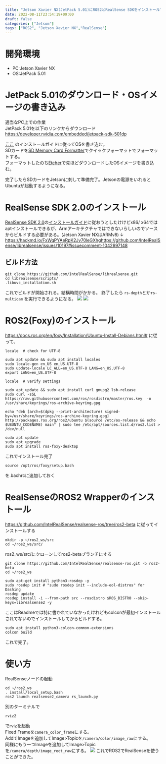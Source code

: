 ```yaml
---
title: "Jetson Xavier NX(JetPack 5.01)にROS2とRealSense SDKをインストールする"
date: 2022-08-11T23:54:19+09:00
draft: false
categories: ["Jetsom"]
tags: ["ROS2", "Jetson Xavier NX","RealSense"]
---
```

# 開発環境
* PC:Jetson Xavier NX
* OS:JetPack 5.01

# JetPack 5.01のダウンロード・OSイメージの書き込み
適当なPC上での作業  
JetPack 5.01を以下のリンクからダウンロード   
https://developer.nvidia.com/embedded/jetpack-sdk-501dp

[ここ](https://developer.nvidia.com/embedded/learn/get-started-jetson-xavier-nx-devkit#write) のインストールガイドに従ってOSを書き込む。  
SDカードを[SD Memory Card Formatter](https://www.sdcard.org/downloads/formatter/sd-memory-card-formatter-for-windows-download/)でクイックフォーマットでフォーマットする。  
フォーマットしたのち[Etcher](https://www.balena.io/etcher/)で先ほどダウンロードしたOSイメージを書き込む。

完了したらSDカードをJetsonに刺して準備完了。Jetsonの電源をいれるとUbuntuが起動するようになる。

# RealSense SDK 2.0のインストール
[RealSense SDK 2.0](https://github.com/IntelRealSense/librealsense)の[インストールガイド](https://github.com/IntelRealSense/librealsense/blob/master/doc/distribution_linux.md)に従おうとしたけけどx86/ x64ではaptインストールできるが、Armアーキテクチャではできないらしいのでソースからビルドする必要がある。(Jetson Xavier NXはARMv8)
↓  
https://hackmd.io/FxWqPYAeRpK2Jv70leGXhghttps://github.com/IntelRealSense/librealsense/issues/10197#issuecomment-1042997148

## ビルド方法
```
git clone https://github.com/IntelRealSense/librealsense.git
cd librealsense/scripts/
.libuvc_installation.sh
```
これでビルドが開始される。結構時間がかかる。
終了したら
```rs-depth```とか```rs-multicam```
を実行できるようになる。
![](../img/rs-depth.png)
![](../img/rs-multicam.jpg)

# ROS2(Foxy)のインストール
https://docs.ros.org/en/foxy/Installation/Ubuntu-Install-Debians.html#
に従って、
```
locale  # check for UTF-8

sudo apt update && sudo apt install locales
sudo locale-gen en_US en_US.UTF-8
sudo update-locale LC_ALL=en_US.UTF-8 LANG=en_US.UTF-8
export LANG=en_US.UTF-8

locale  # verify settings
```

```
sudo apt update && sudo apt install curl gnupg2 lsb-release
sudo curl -sSL https://raw.githubusercontent.com/ros/rosdistro/master/ros.key  -o /usr/share/keyrings/ros-archive-keyring.gpg
```
```
echo "deb [arch=$(dpkg --print-architecture) signed-by=/usr/share/keyrings/ros-archive-keyring.gpg] http://packages.ros.org/ros2/ubuntu $(source /etc/os-release && echo $UBUNTU_CODENAME) main" | sudo tee /etc/apt/sources.list.d/ros2.list > /dev/null
```

```
sudo apt update
sudo apt upgrade
sudo apt install ros-foxy-desktop
```

これでインストール完了
```
source /opt/ros/foxy/setup.bash
```
を.bachrcに追加しておく

# RealSenseのROS2 Wrapperのインストール
https://github.com/IntelRealSense/realsense-ros/tree/ros2-beta
に従ってインストールする
```
mkdir -p ~/ros2_ws/src
cd ~/ros2_ws/src/
```
ros2_ws/src/にクローンしてros2-betaブランチにする
```
git clone https://github.com/IntelRealSense/realsense-ros.git -b ros2-beta
cd ~/ros2_ws
```
```
sudo apt-get install python3-rosdep -y
sudo rosdep init # "sudo rosdep init --include-eol-distros" for Dashing
rosdep update
rosdep install -i --from-path src --rosdistro $ROS_DISTRO --skip-keys=librealsense2 -y
```

ここはReadmeでは特に書かれていなかったけれどもcolconが最初インストールされてないのでインストールしてからビルドする。
```
sudo apt install python3-colcon-common-extensions
colcon build
```

これで完了。

# 使い方
RealSenseノードの起動
```
cd ~/ros2_ws
. install/local_setup.bash
ros2 launch realsense2_camera rs_launch.py
```
別のターミナルで
```
rviz2
```
でrvizを起動  
Fixed Frameを```camera_color_frame```にする。  
AddでImageを追加してImage>Topicを```/camera/color/image_raw```にする。  
同様にもう一つImageを追加してImage>Topicを```/camera/depth/image_rect_raw```にする。
![](../img/ros2_realsense.png)
これでROS2でRealSenseを使うことができた。
